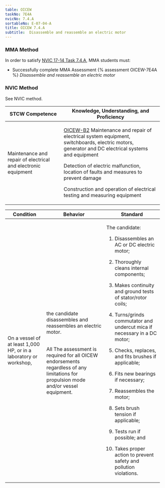 ```yaml
---
table: OICEW
taskNo: 7E4A
nvicNo: 7.4.A 
sortableNo: E-07-04-A
title: OICEW 7.4.A 
subtitle:  Disassemble and reassemble an electric motor
---
```



### MMA Method

In order to satisfy  [NVIC 17-14  Task  7.4.A]({{site.baseurl}}/assets/images/nvic-17-14.pdf), MMA students must:

* Successfully complete MMA Assessment {% assessment OICEW-7E4A %} *Disassemble and reassemble an electric motor*


### NVIC Method

<a onclick="togglevisibility('nvic_methods')" >See NVIC method.</a>

<div id='nvic_methods' class='hide'>

<table>
<thead>
<tr>
<th class='forty'> STCW Competence </th>
<th class='sixty'> Knowledge, Understanding, and Proficiency </th>
</tr>
</thead>




<tbody>
<tr><td markdown='1'>

Maintenance and repair of electrical and electronic equipment

</td><td markdown='1'>

[OICEW-B2]({{site.baseurl}}/tables/31.html#OICEW-B2) Maintenance and repair of electrical system equipment, switchboards, electric motors, generator and DC electrical systems and equipment 

Detection of electric malfunction, location of faults and measures to prevent damage 

Construction and operation of electrical testing and measuring equipment

</td></tr>


</tbody>
</table>


<table>
<thead>
<tr><th class='twenty'>  Condition </th><th class='twenty'> Behavior </th><th  class='sixty'>Standard </th></tr>
</thead>
<tbody >



<tr><td markdown='1'>

On a vessel of at least 1,000 HP, or in a laboratory or workshop,

</td><td markdown='1'>

the candidate disassembles and reassembles an electric motor.

<br>

<div class="tooltip">All
<span class="tooltiptext">
The assessment is required for all OICEW endorsements regardless of any limitations for propulsion mode and/or vessel equipment.
</span>
</div>


</td><td markdown='1'>

The candidate:

1. Disassembles an AC or DC electric motor;

1. Thoroughly cleans internal components;

2. Makes continuity and ground tests of stator/rotor coils;

3. Turns/grinds commutator and undercut mica if necessary in a DC motor;

4. Checks, replaces, and fits brushes if applicable;

5. Fits new bearings if necessary;

6. Reassembles the motor;

7. Sets brush tension if applicable;

8. Tests run if possible; and

10. Takes proper action to prevent safety and pollution violations.

</td></tr>
</tbody>
</table>
</div>
